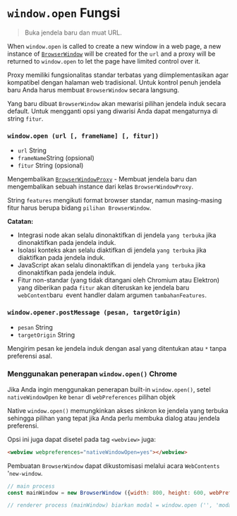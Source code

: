 # `window.open` Fungsi

> Buka jendela baru dan muat URL.

When `window.open` is called to create a new window in a web page, a new instance of [`BrowserWindow`](browser-window.md) will be created for the `url` and a proxy will be returned to `window.open` to let the page have limited control over it.

Proxy memiliki fungsionalitas standar terbatas yang diimplementasikan agar kompatibel dengan halaman web tradisional. Untuk kontrol penuh jendela baru Anda harus membuat ` BrowserWindow ` secara langsung.

Yang baru dibuat ` BrowserWindow ` akan mewarisi pilihan jendela induk secara default. Untuk mengganti opsi yang diwarisi Anda dapat mengaturnya di string ` fitur `.

### `window.open (url [, frameName] [, fitur])`

* `url` String
* `frameName`String (opsional)
* `fitur` String (opsional)

Mengembalikan [` BrowserWindowProxy `](browser-window-proxy.md) - Membuat jendela baru dan mengembalikan sebuah instance dari kelas ` BrowserWindowProxy `.

String `features` mengikuti format browser standar, namun masing-masing fitur harus berupa bidang `pilihan BrowserWindow`.

**Catatan:**

* Integrasi node akan selalu dinonaktifkan di jendela ` yang terbuka ` jika dinonaktifkan pada jendela induk.
* Isolasi konteks akan selalu diaktifkan di jendela ` yang terbuka ` jika diaktifkan pada jendela induk.
* JavaScript akan selalu dinonaktifkan di jendela `yang terbuka` jika dinonaktifkan pada jendela induk.
* Fitur non-standar (yang tidak ditangani oleh Chromium atau Elektron) yang diberikan pada `fitur` akan diteruskan ke jendela baru ` webContent `baru` `event handler dalam argumen `tambahanFeatures`.

### `window.opener.postMessage (pesan, targetOrigin)`

* `pesan` String
* `targetOrigin` String

Mengirim pesan ke jendela induk dengan asal yang ditentukan atau `*` tanpa preferensi asal.

### Menggunakan penerapan `window.open()` Chrome

Jika Anda ingin menggunakan penerapan built-in `window.open()`, setel `nativeWindowOpen` ke `benar` di `webPreferences` pilihan objek

Native `window.open()` memungkinkan akses sinkron ke jendela yang terbuka sehingga pilihan yang tepat jika Anda perlu membuka dialog atau jendela preferensi.

Opsi ini juga dapat disetel pada tag `<webview>` juga:

```html
<webview webpreferences="nativeWindowOpen=yes"></webview>
```

Pembuatan ` BrowserWindow ` dapat dikustomisasi melalui acara ` WebContents ` '`new-window`.

```javascript
// main process 
const mainWindow = new BrowserWindow ({width: 800, height: 600, webPreferences: {nativeWindowOpen: true}}) mainWindow.webContents.on ('new-window', (event, url, frameName, disposition, options , AdditionalFeatures) = & gt; {if (frameName === 'modal') {//buka jendela sebagai modal event.preventDefault () Object.assign (opsi, {modal: true, parent: mainWindow, width: 100, height: 100}) event.newGuest = new BrowserWindow (pilihan)}})
```

```javascript
// renderer process (mainWindow) biarkan modal = window.open ('', 'modal') modal.document.write('<h1>Halo</h1>')
```